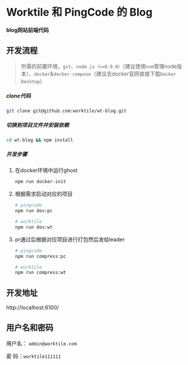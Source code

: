 # Worktile 和 PingCode 的 Blog

**blog网站前端代码**



## 开发流程

> 所需的前置环境，`git`、`node.js（>=8.9.0）`（建议使用`nvm`管理node版本）、`docker`&`docker-compose`（建议去docker官网直接下载`Docker Desktop`）

##### clone代码

```bash
git clone git@github.com:worktile/wt-blog.git
```

##### 切换到项目文件并安装依赖

```bash
cd wt-blog && npm install
```

##### 开发步骤

1. 在docker环境中运行ghost

   ```bash
   npm run docker-init
   ```

2. 根据需求启动对应的项目

   ```bash
   # pingcode
   npm run dev:pc
   
   # worktile
   npm run dev:wt
   ```

3. pr通过后根据对应项目进行打包然后发给leader

   ```bash
   # pingcode
   npm run compress:pc
   
   # worktile
   npm run compress:wt
   ```



## 开发地址

http://localhost:6100/



## 用户名和密码

用户名： `admin@worktile.com` 

密    码：`worktile111111`

